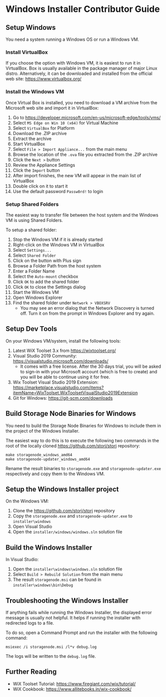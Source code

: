 # Windows Installer Contributor Guide

## Setup Windows

You need a system running a Windows OS or run a Windows VM.

### Install VirtualBox

If you choose the option with Windows VM, it is easiest to run it in VirtualBox. Box is usually available in the package manager of major Linux distro. Alternatively, it can be downloaded and installed from the official web site: https://www.virtualbox.org/

### Install the Windows VM

Once Virtual Box is installed, you need to download a VM archive from the Microsoft web site and import it in VirtualBox:

1. Go to https://developer.microsoft.com/en-us/microsoft-edge/tools/vms/
1. Select `MS Edge on Win 10 (x64)` for Virtual Machine
1. Select `VirtualBox` for Platform
1. Download the .ZIP archive
1. Extract the archive
1. Start VirtualBox
1. Select `File > Import Appliance...` from the main menu
1. Browse the location of the `.ova` file you extracted from the .ZIP archive
1. Click the `Next >` button
1. Review the Appliance Settings
1. Click the `Import` button
1. After import finishes, the new VM will appear in the main list of VirtualBox
1. Double click on it to start it
1. Use the default password `Passw0rd!` to login

### Setup Shared Folders

The easiest way to transfer file between the host system and the Windows VM is using Shared Folders.

To setup a shared folder:

1. Stop the Windows VM if it is already started 
1. Right-click on the Windows VM in VirtualBox
1. Select `Settings...`
1. Select `Shared Folder`
1. Click on the button with Plus sign
1. Browse a Folder Path from the host system
1. Enter a Folder Name
1. Select the `Auto-mount` checkbox
1. Click `OK` to add the shared folder
1. Click `OK` to close the Settings dialog
1. Start the Windows VM
1. Open Windows Explorer
1. Find the shared folder under `Network > VBOXSRV`
    * You may see an error dialog that the Network Discovery is turned off. Turn it on from the prompt in Windows Explorer and try again.

## Setup Dev Tools

On your Windows VM/system, install the following tools:

1. Latest WiX Toolset 3.x from https://wixtoolset.org/
1. Visual Studio 2019 Community: https://visualstudio.microsoft.com/downloads/
    * It comes with a free license. After the 30 days trial, you will be asked to sign-in with your Microsoft account (which is free to create) and you will be able to continue using it for free.
1. Wix Toolset Visual Studio 2019 Extension: https://marketplace.visualstudio.com/items?itemName=WixToolset.WixToolsetVisualStudio2019Extension
1. Git for Windows: https://git-scm.com/downloads

## Build Storage Node Binaries for Windows

You need to build the Storage Node Binaries for Windows to include them in the project of the Windows Installer.

The easiest way to do this is to execute the following two commands in the root of the locally cloned https://github.com/storj/storj repository:

```
make storagenode_windows_amd64
make storagenode-updater_windows_amd64
```

Rename the result binaries to `storagenode.exe` and `storagenode-updater.exe` respectively and copy them to the Windows VM.

## Setup the Windows Installer project

On the Windows VM:

1. Clone the https://github.com/storj/storj repository
1. Copy the `storagenode.exe` and `storagenode-updater.exe` to `installer\windows`
1. Open Visual Studio
1. Open the `installer/windows/windows.sln` solution file

## Build the Windows Installer

In Visual Studio:

1. Open the `installer\windows\windows.sln` solution file
1. Select `Build > Rebuild Solution` from the main menu
1. The result `storagenode.msi` can be found in `installer\windows\bin\Debug`

## Troubleshooting the Windows Installer

If anything fails while running the Windows Installer, the displayed error message is usually not helpful. It helps if running the installer with redirected logs to a file.

To do so, open a Command Prompt and run the installer with the following command:

```
msiexec /i storagenode.msi /l*v debug.log
```

The logs will be written to the `debug.log` file.

## Further Reading

- WiX Toolset Tutorial: https://www.firegiant.com/wix/tutorial/
- WiX Cookbook: https://www.allitebooks.in/wix-cookbook/
